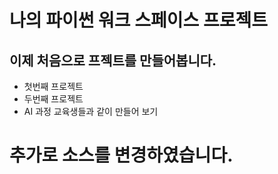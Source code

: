 # 나의 파이썬 워크 스페이스 프로젝트

## 이제 처음으로 프젝트를 만들어봅니다.

* 첫번째 프로젝트
* 두번째 프로젝트
* AI 과정 교육생들과 같이 만들어 보기   

# 추가로 소스를 변경하였습니다.